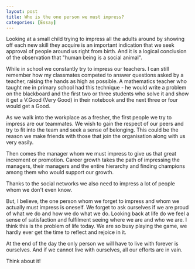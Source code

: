 ```yaml
---
layout: post
title: Who is the one person we must impress?
categories: [Essay]
---
```


Looking at a small child trying to impress all the adults around by showing off each new skill they acquire is an important indication that we seek approval of people around us right from birth. And it is a logical conclusion of the observation that "human being is a social animal".

While in school we constantly try to impress our teachers. I can still remember how my classmates competed to answer questions asked by a teacher, raising the hands as high as possible. A mathematics teacher who taught me in primary school had this technique - he would write a problem on the blackboard and the first two or three students who solve it and show it get a V.Good (Very Good) in their notebook and the next three or four would get a Good.

As we walk into the workplace as a fresher, the first people we try to impress are our teammates. We wish to gain the respect of our peers and try to fit into the team and seek a sense of belonging. This could be the reason we make friends with those that join the organisation along with us very easily.

Then comes the manager whom we must impress to give us that great increment or promotion. Career growth takes the path of impressing the managers, their managers and the entire hierarchy and finding champions among them who would support our growth.

Thanks to the social networks we also need to impress a lot of people whom we don't even know.

But, I believe, the one person whom we forget to impress and whom we actually must impress is oneself. We forget to ask ourselves if we are proud of what we do and how we do what we do. Looking back at life do we feel a sense of satisfaction and fulfilment seeing where we are and who we are. I think this is the problem of life today. We are so busy playing the game, we hardly ever get the time to reflect and rejoice in it.

At the end of the day the only person we will have to live with forever is ourselves. And if we cannot live with ourselves, all our efforts are in vain.

Think about it!
